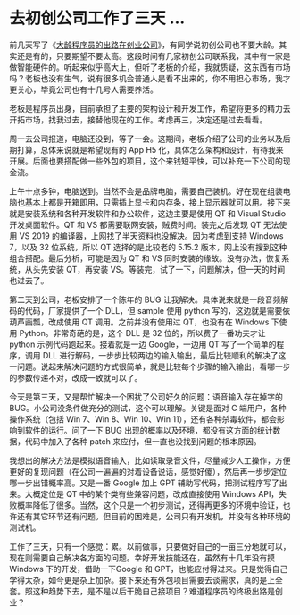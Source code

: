 # 去初创公司工作了三天 ...

前几天写了《[大龄程序员的出路在创业公司]()》，有同学说初创公司也不要大龄。其实还是有的，只要期望不要太高。这段时间有几家初创公司联系我，其中有一家是做智能硬件的。听起来似乎高大上，但听了老板的介绍，我就质疑，这东西有市场吗？老板也没有生气，说有很多机会普通人是看不出来的，你不用担心市场，我才更关心，毕竟公司也有十几号人需要养活。

老板是程序员出身，目前承担了主要的架构设计和开发工作，希望将更多的精力去开拓市场，找我过去，接替他现在的工作。考虑再三，决定还是过去看看。

周一去公司报道，电脑还没到，等了一会。这期间，老板介绍了公司的业务以及后期打算，总体来说就是希望现有的 App H5 化，具体怎么架构和设计，有待我来开展。后面也要搭配做一些外包的项目，这个来钱短平快，可以补充一下公司的现金流。

上午十点多钟，电脑送到。当然不会是品牌电脑，需要自己装机。好在现在组装电脑也基本上都是开箱即用，只需插上显卡和内存条，接上显示器就可以用。接下来就是安装系统和各种开发软件和办公软件，这边主要是使用 QT 和 Visual Studio 开发桌面软件。QT 和 VS 都需要联网安装，贼费时间。装完之后发现 QT 无法使用 VS 2019 的编译器，上网找了半天资料也没解决。因为考虑到支持 Windows 7，以及 32 位系统，所以 QT 选择的是比较老的 5.15.2 版本，网上没有搜到这种组合搭配。最后分析，可能是因为 QT 和 VS 同时安装的缘故。没有办法，恢复系统，从头先安装 QT，再安装 VS。等装完，试了一下，问题解决，但一天的时间也过去了。

第二天到公司，老板安排了一个陈年的 BUG 让我解决。具体说来就是一段音频解码的代码，厂家提供了一个 DLL，但 sample 使用 python 写的，这边就是需要依葫芦画瓢，改成使用 QT 调用。之前并没有使用过 QT，也没有在 Windows 下使用 Python。非常奇葩的是，这个 DLL 是 32 位的，所以费了一番功夫才让 python 示例代码跑起来。接着就是一边 Google，一边用 QT 写了一个简单的程序，调用 DLL 进行解码，一步步比较两边的输入输出，最后比较顺利的解决了这一问题。说起来解决问题的方式很简单，就是比较每个步骤的输入输出，看哪一步的参数传递不对，改成一致就可以了。

今天是第三天，又是帮忙解决一个困扰了公司好久的问题：语音输入存在掉字的 BUG。小公司没条件做充分的测试，这个可以理解。关键是面对 C 端用户，各种操作系统（包括 Win 7、Win 8、Win 10、Win 11），还有各种杀毒软件，都会影响到软件的运行。问了一下 BUG 出现的概率以及环境，都没有这方面的统计数据，代码中加入了各种 patch 来应付，但一直也没找到问题的根本原因。

我想出的解决方法是模拟语音输入，比如读取录音文件，尽量减少人工操作，方便更好的复现问题（在公司一遍遍的对着设备说话，感觉好傻），然后再一步步定位哪一步出错概率高。又是一番 Google 加上 GPT 辅助写代码，把测试程序写了出来。大概定位是 QT 中的某个类有些兼容问题，改成直接使用 Windows API，失败概率降低了很多。当然，这个只是一个初步测试，还得再更多的环境中验证，也许还有其它环节还有问题。但目前的困难是，公司只有开发机，并没有各种环境的测试机。

工作了三天，只有一个感觉：累。以前做事，只要做好自己的一亩三分地就可以，现在则需要自己解决各方面的问题。幸好开发技能还在，虽然有十几年没有摸 Windows 下的开发，借助一下Google 和 GPT，也能应付得过来。只是觉得自己学得太杂，如今更是杂上加杂。接下来还有外包项目需要去谈需求，真的是上全套。照这种趋势下去，是不是以后干脆自己接项目？难道程序员的终极出路是创业？
